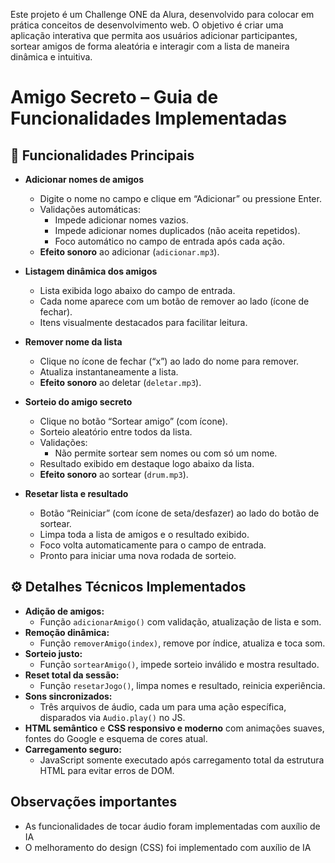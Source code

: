 Este projeto é um Challenge ONE da Alura, desenvolvido para colocar em prática conceitos de desenvolvimento web. O objetivo é criar uma aplicação interativa que permita aos usuários adicionar participantes, sortear amigos de forma aleatória e interagir com a lista de maneira dinâmica e intuitiva.


# Amigo Secreto – Guia de Funcionalidades Implementadas



## 🎯 Funcionalidades Principais

- **Adicionar nomes de amigos**
  - Digite o nome no campo e clique em “Adicionar” ou pressione Enter.
  - Validações automáticas:
    - Impede adicionar nomes vazios.
    - Impede adicionar nomes duplicados (não aceita repetidos).
    - Foco automático no campo de entrada após cada ação.
  - **Efeito sonoro** ao adicionar (`adicionar.mp3`).

- **Listagem dinâmica dos amigos**
  - Lista exibida logo abaixo do campo de entrada.
  - Cada nome aparece com um botão de remover ao lado (ícone de fechar).
  - Itens visualmente destacados para facilitar leitura.

- **Remover nome da lista**
  - Clique no ícone de fechar (“x”) ao lado do nome para remover.
  - Atualiza instantaneamente a lista.
  - **Efeito sonoro** ao deletar (`deletar.mp3`).

- **Sorteio do amigo secreto**
  - Clique no botão “Sortear amigo” (com ícone).
  - Sorteio aleatório entre todos da lista.
  - Validações:
    - Não permite sortear sem nomes ou com só um nome.
  - Resultado exibido em destaque logo abaixo da lista.
  - **Efeito sonoro** ao sortear (`drum.mp3`).

- **Resetar lista e resultado**
  - Botão “Reiniciar” (com ícone de seta/desfazer) ao lado do botão de sortear.
  - Limpa toda a lista de amigos e o resultado exibido.
  - Foco volta automaticamente para o campo de entrada.
  - Pronto para iniciar uma nova rodada de sorteio.


## ⚙️ Detalhes Técnicos Implementados

- **Adição de amigos:**  
  - Função `adicionarAmigo()` com validação, atualização de lista e som.
- **Remoção dinâmica:**  
  - Função `removerAmigo(index)`, remove por índice, atualiza e toca som.
- **Sorteio justo:**  
  - Função `sortearAmigo()`, impede sorteio inválido e mostra resultado.
- **Reset total da sessão:**  
  - Função `resetarJogo()`, limpa nomes e resultado, reinicia experiência.
- **Sons sincronizados:**  
  - Três arquivos de áudio, cada um para uma ação específica, disparados via `Audio.play()` no JS.
- **HTML semântico** e **CSS responsivo e moderno** com animações suaves, fontes do Google e esquema de cores atual.
- **Carregamento seguro:**  
  - JavaScript somente executado após carregamento total da estrutura HTML para evitar erros de DOM.

## Observações importantes

- As funcionalidades de tocar áudio foram implementadas com auxílio de IA
- O melhoramento do design (CSS) foi implementado com auxílio de IA
